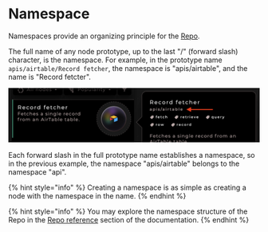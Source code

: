 # Namespace

Namespaces provide an organizing principle for the [Repo](repo.md).

The full name of any node prototype, up to the last "/" (forward slash) character, is the namespace. For example, in the prototype name `apis/airtable/Record fetcher`, the namespace is "apis/airtable", and the name is "Record fetcter".

![Namespace in a prototype's preview](<../../.gitbook/assets/Screenshot 2022-07-18 at 12.57.51.png>)

Each forward slash in the full prototype name establishes a namespace, so in the previous example, the namespace "apis/airtable" belongs to the namespace "api".

{% hint style="info" %}
Creating a namespace is as simple as creating a node with the namespace in the name.
{% endhint %}

{% hint style="info" %}
You may explore the namespace structure of the Repo in the [Repo reference](https://app.gitbook.com/o/jqy4x7TrVn5hgjCsanfM/s/OmQPjVtTIrv8THOJrdC8/ "mention") section of the documentation.
{% endhint %}
